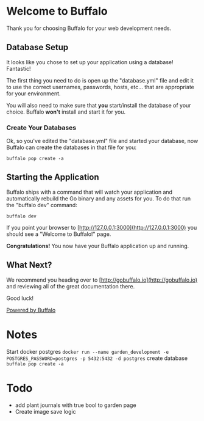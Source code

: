 # Welcome to Buffalo

Thank you for choosing Buffalo for your web development needs.

## Database Setup

It looks like you chose to set up your application using a database! Fantastic!

The first thing you need to do is open up the "database.yml" file and edit it to use the correct usernames, passwords, hosts, etc... that are appropriate for your environment.

You will also need to make sure that **you** start/install the database of your choice. Buffalo **won't** install and start it for you.

### Create Your Databases

Ok, so you've edited the "database.yml" file and started your database, now Buffalo can create the databases in that file for you:

```console
buffalo pop create -a
```

## Starting the Application

Buffalo ships with a command that will watch your application and automatically rebuild the Go binary and any assets for you. To do that run the "buffalo dev" command:

```console
buffalo dev
```

If you point your browser to [http://127.0.0.1:3000](http://127.0.0.1:3000) you should see a "Welcome to Buffalo!" page.

**Congratulations!** You now have your Buffalo application up and running.

## What Next?

We recommend you heading over to [http://gobuffalo.io](http://gobuffalo.io) and reviewing all of the great documentation there.

Good luck!

[Powered by Buffalo](http://gobuffalo.io)


# Notes

Start docker postgres `docker run --name garden_development -e POSTGRES_PASSWORD=postgres -p 5432:5432 -d postgres`
create database `buffalo pop create -a`


# Todo

- add plant journals with true bool to garden page
- Create image save logic
